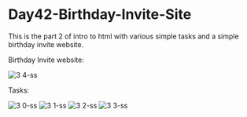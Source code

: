 # Day42-Birthday-Invite-Site
This is the part 2 of intro to html with various simple tasks and a simple birthday invite website.

Birthday Invite website:

![3 4-ss](https://user-images.githubusercontent.com/86790253/234924041-c64a6ef9-e122-44eb-8297-8ce559e72f0a.png)

Tasks:

![3 0-ss](https://user-images.githubusercontent.com/86790253/234923970-83224400-0352-42e4-8748-bdb0cc2f4854.png)
![3 1-ss](https://user-images.githubusercontent.com/86790253/234923999-b0f9cba5-6a51-48c4-9959-bf36363f5257.png)
![3 2-ss](https://user-images.githubusercontent.com/86790253/234924012-ea1b782a-9d4d-4749-823a-f9d4285674b6.png)
![3 3-ss](https://user-images.githubusercontent.com/86790253/234924023-e3988614-6af1-4cc5-b1d1-e9ede24be40c.png)
